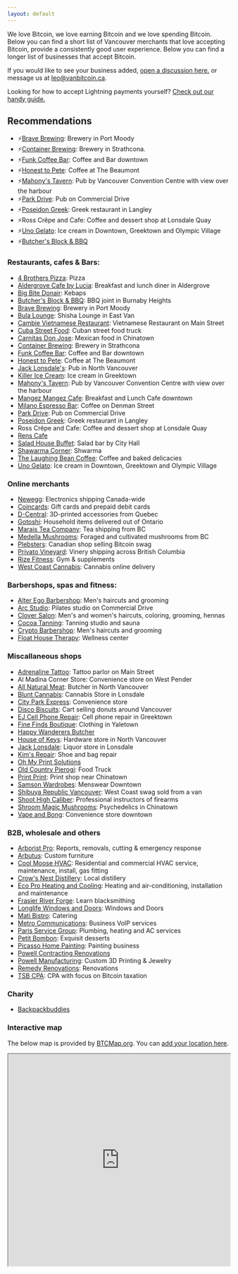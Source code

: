 ```yaml
---
layout: default
---
```


We love Bitcoin, we love earning Bitcoin and we love spending Bitcoin. Below you can find a short list of Vancouver merchants that love accepting Bitcoin, provide a consistently good user experience. Below you can find a longer list of businesses that accept Bitcoin. 

If you would like to see your business added, [open a discussion here.](https://github.com/VancouverBitdevs/VancouverBitdevs.github.io/discussions/categories/merchants) or message us at [leo@vanbitcoin.ca](mailto:leo@vanbitcoin.ca).

Looking for how to accept Lightning payments yourself? [Check out our handy guide.](/notes/2024-01_pos)

## Recommendations

- ⚡[Brave Brewing](https://www.brave.beer/): Brewery in Port Moody
- ⚡[Container Brewing](https://www.drinkcontainer.beer/hodl): Brewery in Strathcona.
- ⚡[Funk Coffee Bar](https://www.funkcoffeebar.com/): Coffee and Bar downtown
- ⚡[Honest to Pete](https://honesttopete.com/): Coffee at The Beaumont
- ⚡[Mahony's Tavern](https://www.mahonystavern.com/): Pub by Vancouver Convention Centre with view over the harbour
- ⚡[Park Drive](https://www.parkdrive.ca/): Pub on Commercial Drive
- ⚡[Poseidon Greek](https://poseidonrestaurant.ca/): Greek restaurant in Langley
- ⚡Ross Crêpe and Cafe: Coffee and dessert shop at Lonsdale Quay
- ⚡[Uno Gelato](https://unogelato.com/): Ice cream in Downtown, Greektown and Olympic Village
- ⚡[Butcher's Block & BBQ](https://butchersblockbbq.com/)

### Restaurants, cafes & Bars:

- [4 Brothers Pizza](https://online-ordering-4-brothers-pizza.brygid.online/zgrid/themes/13400/portal/index.jsp): Pizza
- [Aldergrove Cafe by Lucia](https://www.instagram.com/aldergrove_cafe/): Breakfast and lunch diner in Aldergrove
- [Big Bite Donair](https://bigbitedonair.ca/): Kebaps
- [Butcher's Block & BBQ](https://butchersblockbbq.com/): BBQ joint in Burnaby Heights
- [Brave Brewing](https://www.brave.beer/): Brewery in Port Moody
- [Bula Lounge](https://bulalounge.com/): Shisha Lounge in East Van
- [Cambie Vietnamese Restaurant](https://www.cambievietnameserestaurant.com/): Vietnamese Restaurant on Main Street
- [Cuba Street Food](https://cubastreetfood.ca): Cuban street food truck
- [Carnitas Don Jose](https://www.donjosecarnitas.ca/): Mexican food in Chinatown
- [Container Brewing](https://www.drinkcontainer.beer/hodl): Brewery in Strathcona
- [Funk Coffee Bar](https://www.funkcoffeebar.com/): Coffee and Bar downtown
- [Honest to Pete](https://honesttopete.com/): Coffee at The Beaumont
- [Jack Lonsdale's](https://jacklonsdales.ca/): Pub in North Vancouver
- [Killer Ice Cream](https://killericecream.ca/): Ice cream in Greektown
- [Mahony's Tavern](https://www.mahonystavern.com/): Pub by Vancouver Convention Centre with view over the harbour
- [Mangez Mangez Cafe](https://mangezmangez.com/): Breakfast and Lunch Cafe downtown
- [Milano Espresso Bar](https://www.milanocoffee.ca/): Coffee on Denman Street
- [Park Drive](https://www.parkdrive.ca/): Pub on Commercial Drive
- [Poseidon Greek](https://poseidonrestaurant.ca/): Greek restaurant in Langley
- Ross Crêpe and Cafe: Coffee and dessert shop at Lonsdale Quay
- [Rens Cafe](https://renscafe.com/)
- [Salad House Buffet](https://www.order.store/ca/store/salad-house-buffet/p4IKH8khR3COifLmVBc1Yw): Salad bar by City Hall
- [Shawarma Corner](https://zomi.menu/?shop=497&utm=&table=): Shwarma
- [The Laughing Bean Coffee](https://www.laughingbeancoffee.com/): Coffee and baked delicacies
- [Uno Gelato](https://unogelato.com/): Ice cream in Downtown, Greektown and Olympic Village

### Online merchants

- [Newegg](https://www.newegg.ca): Electronics shipping Canada-wide
- [Coincards](https://coincards.com/): Gift cards and prepaid debit cards
- [D-Central](https://d-central.tech/): 3D-printed accessories from Quebec
- [Gotoshi](https://gotoshi.ca/store-listing/): Household items delivered out of Ontario
- [Marais Tea Company](https://maraisteaco.com): Tea shipping from BC
- [Medella Mushrooms](https://www.medellamushrooms.com/): Foraged and cultivated mushrooms from BC
- [Plebsters](https://plebsters.com/): Canadian shop selling Bitcoin swag
- [Privato Vineyard](https://www.privato.ca/bitcoin): Vinery shipping across British Columbia
- [Rize Fitness](https://shop.rizefitness.ca/): Gym & supplements
- [West Coast Cannabis](https://wccannabis.co/): Cannabis online delivery

### Barbershops, spas and fitness:

- [Alter Ego Barbershop](https://getsquire.com/discover/barbershop/alter-ego-barbershop-vancouver): Men's haircuts and grooming
- [Arc Studio](https://arcstudiospace.com/): Pilates studio on Commercial Drive
- [Clover Salon](https://www.cloversalon.com/): Men's and women's haircuts, coloring, grooming, hennas
- [Cocoa Tanning](https://www.cocoatanning.ca/): Tanning studio and sauna
- [Crypto Barbershop](https://cryptobarbershops.com/): Men's haircuts and grooming
- [Float House Therapy](https://floathouse.ca/): Wellness center

### Miscallaneous shops

- [Adrenaline Tattoo](https://adrenalinestudios.com/): Tattoo parlor on Main Street
- Al Madina Corner Store: Convenience store on West Pender
- [All Natural Meat](https://www.allnaturalmeatshop.com/): Butcher in North Vancouver
- [Blunt Cannabis](https://www.bluntcannabis.ca/): Cannabis Store in Lonsdale
- [City Park Express](https://goo.gl/maps/GLqh1dquS5dAK9Zg9): Convenience store
- [Disco Biscuits](https://discobiscuits.ca/): Cart selling donuts around Vancouver
- [EJ Cell Phone Repair](https://ejrepair.com/): Cell phone repair in Greektown
- [Fine Finds Boutique](https://finefindsboutique.com/): Clothing in Yaletown
- [Happy Wanderers Butcher](https://www.happywandererscattle.com/)
- [House of Keys](https://www.houseofkeysbc.com/): Hardware store in North Vancouver
- [Jack Lonsdale](https://jacklonsdales.ca/): Liquor store in Lonsdale
- [Kim's Repair](https://kimsrepair.com): Shoe and bag repair
- [Oh My Print Solutions](https://www.ohmyprintsolutions.com/)
- [Old Country Pierogi](http://www.oldcountrypierogi.com/): Food Truck
- [Print Print](https://printprint.ca/): Print shop near Chinatown
- [Samson Wardrobes](https://samsonwardrobes.com/): Menswear Downtown
- [Shibuya Republic Vancouver](https://www.instagram.com/shibuyarepublik/): West Coast swag sold from a van
- [Shoot High Caliber](https://shoothc.ca/): Professional instructors of firearms
- [Shroom Magic Mushrooms](https://www.instagram.com/shr8m): Psychedelics in Chinatown
- [Vape and Bong](https://drvape-smoke-and-bong.business.site/): Convenience store downtown

### B2B, wholesale and others

- [Arborist Pro](https://www.arborist-pro.ca/): Reports, removals, cutting & emergency response
- [Arbutus](https://arbutus.com/): Custom furniture
- [Cool Moose HVAC](https://www.instagram.com/coolmoosehvac/): Residential and commercial HVAC service, maintenance, install, gas fitting
- [Crow's Nest Distillery](http://www.crowsnestdistillery.com/): Local distillery
- [Eco Pro Heating and Cooling](https://call.ecoproheating.ca/lp-heatpump): Heating and air-conditioning, installation and maintenance
- [Frasier River Forge](https://fraserriverforge.com/): Learn blacksmithing
- [Longlife Windows and Doors](http://longlife.ca/): Windows and Doors
- [Mati Bistro](https://www.matibistro.com/home): Catering
- [Metro Communications](https://www.yelp.ca/biz/metro-communications-burnaby): Business VoIP services
- [Paris Service Group](https://parisservicegroup.com/): Plumbing, heating and AC services
- [Petit Bombon](https://www.instagram.com/petitbombon12/): Exquisit desserts
- [Picasso Home Painting](http://picasshomepainting.com/): Painting business
- [Powell Contracting Renovations](https://www.powell-contracting.com/)
- [Powell Manufacturing](https://powellmanufactory.com/): Custom 3D Printing & Jewelry
- [Remedy Renovations](https://remedy-renovations.com/): Renovations
- [TSB CPA](https://www.tsbcpa.ca/): CPA with focus on Bitcoin taxation

### Charity

- [Backpackbuddies](https://www.backpackbuddies.ca/crypto/)

### Interactive map

The below map is provided by [BTCMap.org](https://btcmap.org/). You can [add your location here](https://btcmap.org/add-location).

<iframe
id="btcmap"
title="BTC Map"
width="100%" height="480"
allowfullscreen="true"
src="https://www.btcmap.org/map?lat=49.326912087086605&long=-122.85976409912111&lat=49.11747845930749&long=-123.3424758911133"
></iframe>
